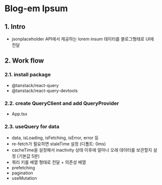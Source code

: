 # Blog-em Ipsum
## 1. Intro
- jsonplaceholder API에서 제공하는 lorem insum 데이터를 블로그형태로 UI에 전달
## 2. Work flow
### 2.1. install package
- @tanstack/react-query
- @tanstack/react-query-devtools
### 2.2. create QueryClient and add QueryProvider
- App.tsx
### 2.3. useQuery for data
- data, isLoading, isFetching, isError, error 등
- re-fetch가 필요하면 staleTime 설정 (디폴트: 0ms)
- cacheTime을 설정해서 inactivity 상태 이후에 얼마나 오래 데이터를 보관할지 설정 (기본값 5분)
- 쿼리 키를 배열 형태로 전달 + 의존성 배열 
- prefetching
- pagination
- useMutation